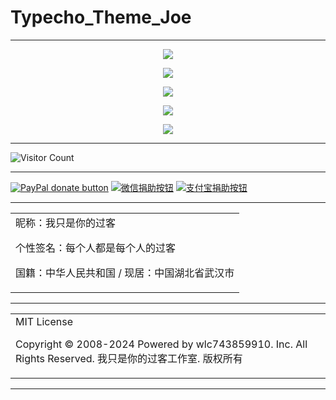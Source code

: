 # Typecho_Theme_Joe

---

<p align="center">
  <img src="https://cdn.jsdelivr.net/gh/wlc743859910/Typecho_Theme_Joe/img/gh-readme-header.webp">
</p>

<p align="center">
  <img src="https://cdn.jsdelivr.net/gh/wlc743859910/Typecho_Theme_Joe/img/template.webp">
</p>

<p align="center">
  <img src="https://cdn.jsdelivr.net/gh/wlc743859910/Typecho_Theme_Joe/img/1424469275.webp">
</p>

<p align="center">
  <img src="https://cdn.jsdelivr.net/gh/wlc743859910/Typecho_Theme_Joe/img/fbCScVCQ.webp">
</p>

<p align="center">
  <img src="https://cdn.jsdelivr.net/gh/wlc743859910/Typecho_Theme_Joe/img/programmer.webp">
</p>

---

![Visitor Count](https://profile-counter.glitch.me/{Typecho_Theme_Joe}/count.svg)

---

[![PayPal donate button](https://img.shields.io/badge/PayPal-donate-green.svg)](https://paypal.me/)  [![微信捐助按钮](https://img.shields.io/badge/%E5%BE%AE%E4%BF%A1-%E5%90%91TA%E6%8D%90%E5%8A%A9-green.svg)](图片链接) [![支付宝捐助按钮](https://img.shields.io/badge/%E6%94%AF%E4%BB%98%E5%AE%9D-%E5%90%91TA%E6%8D%90%E5%8A%A9-green.svg)](图片链接)

---

<table>
    <tr>
        <td >
昵称：我只是你的过客

个性签名：每个人都是每个人的过客

国籍：中华人民共和国 / 现居：中国湖北省武汉市
        </center>
        </td>
    </tr>
</table>

---

<table>
    <tr>
        <td >
MIT License

Copyright © 2008-2024 Powered by wlc743859910. Inc. All Rights Reserved. 我只是你的过客工作室. 版权所有
        </center>
        </td>
    </tr>
</table>

---
